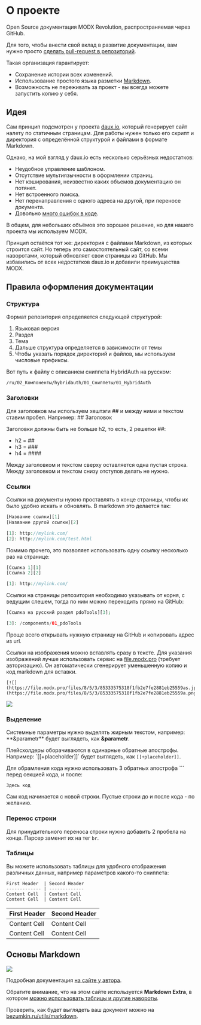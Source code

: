 # О проекте

Open Source документация MODX Revolution, распространяемая через GitHub.

Для того, чтобы внести свой вклад в развитие документации, вам нужно просто [сделать pull-request в репозиторий][2].

Такая организация гарантирует:

* Сохранение истории всех изменений.
* Использование простого языка разметки [Markdown][3].
* Возможность не переживать за проект - вы всегда можете запустить копию у себя.

## Идея

Сам принцип подсмотрен у проекта [daux.io][4], который генерирует сайт налету по статичным страницам. Для работы нужен только его скрипт и директория с определённой структурой и файлами в формате Markdown.

Однако, на мой взгляд у daux.io есть несколько серьёзных недостатков:

* Неудобное управление шаблоном.
* Отсутствие мультиязычности в оформлении страниц.
* Нет кэширования, неизвестно каких объемов документацию он потянет.
* Нет встроенного поиска.
* Нет перенаправления с одного адреса на другой, при переносе документа.
* Довольно [много ошибок в коде][5].

В общем, для небольших объёмов это хорошее решение, но для нашего проекта мы используем MODX.

Принцип остаётся тот же: директория с файлами Markdown, из которых строится сайт. Но теперь это самостоятельный сайт, со всеми наворотами, который обновляет свои страницы из GitHub.
Мы избавились от всех недостатков daux.io и добавили преимущества MODX.

## Правила оформления документации

### Структура

Формат репозитория определяется следующей структурой:

1. Языковая версия
2. Раздел
3. Тема
4. Дальше структура определяется в зависимости от темы
5. Чтобы указать порядок директорий и файлов, мы используем числовые префиксы.

Вот путь к файлу с описанием сниппета HybridAuth на русском:

```
/ru/02_Компоненты/hybridauth/01_Сниппеты/01_HybridAuth
```

### Заголовки

Для заголовков мы используем хештэги \#\# и между ними и текстом ставим пробел. Например: \#\# Заголовок

Заголовки должны быть не больше h2, то есть, 2 решетки \#\#:

* h2 = \#\#
* h3 = \#\#\#
* h4 = \#\#\#\#

Между заголовком и текстом сверху оставляется одна пустая строка. Между заголовком и текстом снизу отступов делать не нужно.

### Ссылки

Ссылки на документы нужно проставлять в конце страницы, чтобы их было удобно искать и обновлять. В markdown это делается так:

``` php
[Название ссылки][1]
[Название другой ссылки][2]

[1]: http://mylink.com/
[2]: http://mylink.com/test.html
```

Помимо прочего, это позволяет использовать одну ссылку несколько раз на странице:

``` php
[Ссылка 1][1]
[Ссылка 2][2]

[1]: http://mylink.com/
```

Ссылки на страницы репозитория необходимо указывать от корня, с ведущим слешем, тогда по ним можно переходить прямо на GitHub:

``` php
[Ссылка на русский раздел pdoTools][3];

[3]: /components/01_pdoTools
```

Проще всего открывать нужную страницу на GitHub и копировать адрес из url.

Ссылки на изображения можно вставлять сразу в тексте. Для указания изображений лучше использовать сервис на [file.modx.pro][1] (требует авторизацию).
Он автоматически сгенерирует уменьшенную копию и код markdown для вставки.

```
[![](https://file.modx.pro/files/8/5/3/85333575318f1fb2e7fe2881eb25559as.jpg)](https://file.modx.pro/files/8/5/3/85333575318f1fb2e7fe2881eb25559a.png)
```

[![](https://file.modx.pro/files/9/1/3/9133c7c64f340c967fa9c6dba57cd2f9s.jpg)](https://file.modx.pro/files/9/1/3/9133c7c64f340c967fa9c6dba57cd2f9.png)

### Выделение

Cистемные параметры нужно выделять жирным текстом, например: \*\*&parametr\*\* будет выглядеть, как **&parametr**.

Плейсхолдеры оборачиваются в одинарные обратные апострофы. Например: \`[[+placeholder]]\` будет выглядеть, как `[[+placeholder]]`.

Для обрамления кода нужно использовать 3 обратных апострофа  \`\`\` перед секцией кода, и после:

```
Здесь код
```

Сам код начинается с новой строки. Пустые строки до и после кода - по желанию.

### Перенос строки

Для принудительного переноса строки нужно добавить 2 пробела на конце. Парсер заменит их на тег `br`.

### Таблицы

Вы можете использовать таблицы для удобного отображения различных данных, например параметров какого-то сниппета:

```
First Header  | Second Header
------------- | -------------
Content Cell  | Content Cell
Content Cell  | Content Cell
```

First Header  | Second Header
------------- | -------------
Content Cell  | Content Cell
Content Cell  | Content Cell

## Основы Markdown

[![](https://file.modx.pro/files/9/5/0/95060490b555925b9366f5bea96b510es.jpg)](https://file.modx.pro/files/9/5/0/95060490b555925b9366f5bea96b510e.png)

Подробная документация [на сайте у автора][6].

Обратите внимание, что на этом сайте используется **Markdown Extra**, в котором [можно использовать таблицы и другие навороты][7].

Проверить, как будет выглядеть ваш документ можно на [bezumkin.ru/utils/markdown][8].

[1]: https://file.modx.pro
[2]: https://github.com/bezumkin/Docs/
[3]: http://ru.wikipedia.org/wiki/Markdown
[4]: http://daux.io
[5]: https://github.com/justinwalsh/daux.io/issues/
[6]: http://daringfireball.net/projects/markdown/syntax
[7]: http://michelf.ca/projects/php-markdown/extra/
[8]: http://bezumkin.ru/utils/markdown
